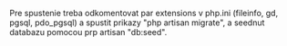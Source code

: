 Pre spustenie treba odkomentovat par extensions v php.ini (fileinfo, gd, pgsql, pdo_pgsql) a spustit prikazy "php artisan migrate", a seednut databazu pomocou prp artisan "db:seed".